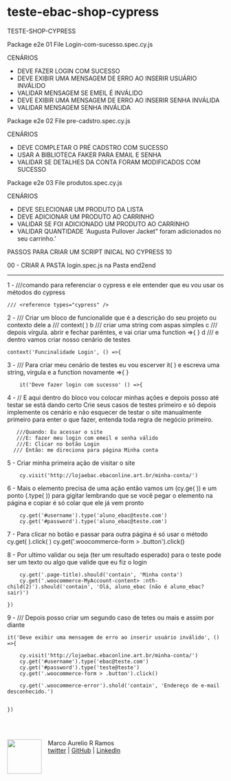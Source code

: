 # teste-ebac-shop-cypress
TESTE-SHOP-CYPRESS

Package e2e
01 File Login-com-sucesso.spec.cy.js

CENÁRIOS

- DEVE FAZER LOGIN COM SUCESSO
- DEVE EXIBIR UMA MENSAGEM DE ERRO AO INSERIR USUÁRIO INVÁLIDO
- VALIDAR MENSAGEM SE EMEIL É INVÁLIDO 
- DEVE EXIBIR UMA MENSAGEM DE ERRO AO INSERIR SENHA INVÁLIDA 
- VALIDAR MENSAGEM SENHA INVÁLIDA

Package e2e
02 File pre-cadstro.spec.cy.js

CENÁRIOS

- DEVE COMPLETAR O PRÉ CADSTRO COM SUCESSO
- USAR A BIBLIOTECA FAKER PARA EMAIL E SENHA
- VALIDAR SE DETALHES DA CONTA FORAM MODIFICADOS COM SUCESSO

Package e2e
03 File produtos.spec.cy.js

CENÁRIOS

- DEVE SELECIONAR UM PRODUTO DA LISTA
- DEVE ADICIONAR UM PRODUTO AO CARRINHO
- VALIDAR SE FOI ADICIONADO UM PRODUTO AO CARRINHO
- VALIDAR QUANTIDADE 'Augusta Pullover Jacket” foram adicionados no seu carrinho.'

PASSOS PARA CRIAR UM SCRIPT INICAL NO CYPRESS 10

00 - CRIAR A PASTA login.spec.js na Pasta end2end

---------------------------------------------------------------------------
1 - ///comando para referenciar o cypress e ele entender que eu vou usar os métodos do cypress

	/// <reference types="cypress" />

2 - /// Criar um bloco de funcionalide que é a descrição do seu projeto ou contexto dele
    a /// context( )
    b /// criar uma string com aspas simples
    c /// depois vírgula. abrir e fechar parêntes, e vai criar uma function =>{ }
    d /// e dentro vamos criar nosso cenário de testes
  
	context('Funcinalidade Login', () =>{ 

3 - /// Para criar meu cenário de testes eu vou escerver it( ) e escreva uma string, virgula e a function novamente =>{ }

	    it('Deve fazer login com sucesso' () =>{

4 - // E aqui dentro do bloco vou colocar minhas ações e depois posso até testar se está dando certo
       Crie seus casos de testes primeiro e só depois implemente os cenário e não esquecer de testar
       o site manualmente primeiro para enter o que fazer, entenda toda regra de negócio primeiro.
       
       ///Quando: Eu acessar o site
       ///E: fazer meu login com emeil e senha válido
       ///E: Clicar no botão Login	
      /// Então: me direciona para página Minha conta

5 - Criar minha primeira ação de visitar o site

	    cy.visit('http://lojaebac.ebaconline.art.br/minha-conta/')

6 - Mais o elemento precisa de uma ação então vamos um (cy.ge( )) e um ponto (.type( )) para gigitar
    lembrando que se você pegar o elemento na página e copiar é só colar que ele já vem pronto

	    cy.get('#username').type('aluno_ebac@teste.com')
	    cy.get('#password').type('aluno_ebac@teste.com')

7 - Para clicar no botão e passar para outra página é só usar o método cy.get( ).click( )
	    cy.get('.woocommerce-form > .button').click()

8 - Por ultimo validar ou seja (ter um resultado esperado) para o teste pode ser um texto ou algo que 
    valide que eu fiz o login

	    cy.get('.page-title).should('contain', 'Minha conta')
	    cy.get('.woocommerce-MyAccount-content> :nth-child(2)').should('contain', 'Olá, aluno_ebac (não é aluno_ebac? sair)') 

	})	

9 - /// Depois posso criar um segundo caso de tetes ou mais e assim por diante

	it('Deve exibir uma mensagem de erro ao inserir usuário inválido', () =>{

	    cy.visit('http://lojaebac.ebaconline.art.br/minha-conta/')
	    cy.get('#username').type('ebac@teste.com')
	    cy.get('#password').type('teste@teste')
	    cy.get('.woocommerce-form > .button').click()
	    
	    cy.get('.woocommerce-error').shold('contain', 'Endereço de e-mail desconhecido.')

		
	})



</p>
<br/><br/>
<p>
    <img align=left margin=10 width=80 src="https://avatars.githubusercontent.com/u/99621895?s=400&u=6fc34c3626dca02a7ffaf540e887dd687fd93159&v=4"/>
    <p>&nbsp&nbsp&nbspMarco Aurelio R Ramos<br>
    &nbsp&nbsp&nbsp<a href="https://twitter.com/testingmarco?t=OoFCoh2Y1wa0oSbkOx1phA&s=08/">twitter</a>&nbsp;|&nbsp;<a href="https://github.com/testingmarco">GitHub</a>&nbsp;|&nbsp;<a href="https://www.linkedin.com/in/marcoa100/">LinkedIn</a>


